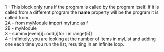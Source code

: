 1 - This block only runs if the program is called by the program itself.  If it is called from a different program the __name__ property will be the program it is called from.  
2A - from myModule import myfunc as f  
2B - myModule  
3 - summ=[even[i]+odd[i]for i in range(5)]  
4 - Infinitely, you are looking at the number of items in myList and adding one each time you run the list, resulting in an infinite loop.  